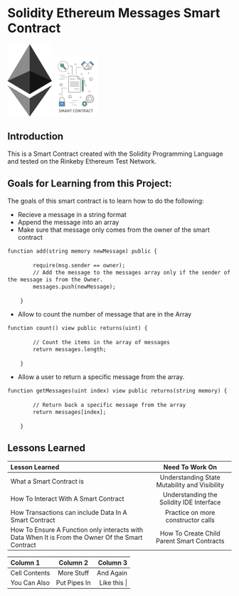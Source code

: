 # Solidity Ethereum Messages Smart Contract

![image1](images/ethereum.png)
![image2](images/smartcontract.jpg)

## Introduction

This is a Smart Contract created with the Solidity Programming Language and tested on the Rinkeby Ethereum Test Network.

## Goals for Learning from this Project:
The goals of this smart contract is to learn how to do the following:

- Recieve a message in a string format
- Append the message into an array
- Make sure that message only comes from the owner of the smart contract
```sol
function add(string memory newMessage) public {
        
        require(msg.sender == owner);
        // Add the message to the messages array only if the sender of the message is from the Owner.
        messages.push(newMessage);
    
	}
```

- Allow to count the number of message that are in the Array
```sol
function count() view public returns(uint) {
        
        // Count the items in the array of messages
        return messages.length;
        
    }
```

- Allow a user to return a specific message from the array.
```sol
function getMessages(uint index) view public returns(string memory) {
        
        // Return back a specific message from the array
        return messages[index];
        
    }
```

## Lessons Learned

| Lesson Learned | Need To Work On |
| :------------- | :----------: |
| What a Smart Contract is | Understanding State Mutability and Visibility |
| How To Interact With A Smart Contract | Understanding the Solidity IDE Interface |
| How Transactions can include Data In A Smart Contract | Practice on more constructor calls |
| How To Ensure A Function only interacts with Data When It is From the Owner Of the Smart Contract | How To Create Child Parent Smart Contracts |

| Column 1       | Column 2     | Column 3     |
| :------------- | :----------: | -----------: |
|  Cell Contents | More Stuff   | And Again    |
| You Can Also   | Put Pipes In | Like this \| |

